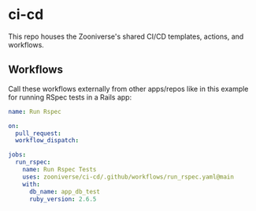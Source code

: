 # ci-cd

This repo houses the Zooniverse's shared CI/CD templates, actions, and workflows.

## Workflows

Call these workflows externally from other apps/repos like in this example for running RSpec tests in a Rails app:

```yaml
name: Run Rspec

on:
  pull_request:
  workflow_dispatch:

jobs:
  run_rspec:
    name: Run Rspec Tests
    uses: zooniverse/ci-cd/.github/workflows/run_rspec.yaml@main
    with:
      db_name: app_db_test
      ruby_version: 2.6.5
```